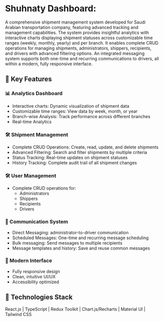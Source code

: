 # Shuhnaty Dashboard:


A comprehensive shipment management system developed for Saudi Arabian transportation company, featuring advanced tracking and management capabilities. The system provides insightful analytics with interactive charts displaying shipment statuses across customizable time ranges (weekly, monthly, yearly) and per branch. It enables complete CRUD operations for managing shipments, administrators, shippers, recipients, and drivers with advanced filtering options. An integrated messaging system supports both one-time and recurring communications to drivers, all within a modern, fully responsive interface.


## 🌟 Key Features

### 📊 Analytics Dashboard
- Interactive charts: Dynamic visualization of shipment data
- Customizable time ranges: View data by week, month, or year
- Branch-wise Analysis: Track performance across different branches
- Real-time Analytics

### 🛠️ Shipment Management
- Complete CRUD Operations: Create, read, update, and delete shipments
- Advanced Filtering: Search and filter shipments by multiple criteria
- Status Tracking: Real-time updates on shipment statuses
- History Tracking: Complete audit trail of all shipment changes

### 🛠️ User Management
- Complete CRUD operations for:
  - Administrators
  - Shippers
  - Recipients
  - Drivers

### 📨 Communication System
- Direct Messaging: administrator-to-driver communication
- Scheduled Messages: One-time and recurring message scheduling
- Bulk messaging: Send messages to multiple recipients
- Message templates and history: Save and reuse common messages

### 🎨 Modern Interface
- Fully responsive design
- Clean, intuitive UI/UX
- Accessibility optimized

## 🚀 Technologies Stack

React.js | TypeScript | Redux Toolkit | Chart.js/Recharts | Material UI | Tailwind CSS  

